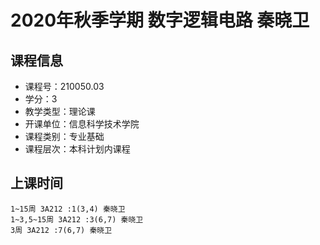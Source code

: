 # 2020年秋季学期 数字逻辑电路 秦晓卫






## 课程信息

- 课程号：210050.03
- 学分：3
- 教学类型：理论课
- 开课单位：信息科学技术学院
- 课程类别：专业基础
- 课程层次：本科计划内课程

## 上课时间

```
1~15周 3A212 :1(3,4) 秦晓卫
1~3,5~15周 3A212 :3(6,7) 秦晓卫
3周 3A212 :7(6,7) 秦晓卫
```

